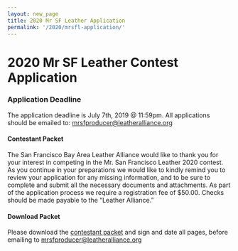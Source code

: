 ```yaml
---
layout: new_page
title: 2020 Mr SF Leather Application
permalink: '/2020/mrsfl-application/'
---
```


# 2020 Mr SF Leather Contest Application

### Application Deadline

The application deadline is July 7th, 2019 @ 11:59pm. All applications should be emailed to: mrsfproducer@leatheralliance.org

#### Contestant Packet

The San Francisco Bay Area Leather Alliance would like to thank you for your interest in competing in the Mr. San Francisco Leather 2020 contest. As you continue in your preparations we would like to kindly remind you to review your application for any missing information, and to be sure to complete and submit all the necessary documents and attachments. As part of the application process we require a registration fee of $50.00. Checks should be made payable to the “Leather Alliance.”

#### Download Packet
Please download the <a href="/doc/mr_sf_leather_application.pdf">contestant packet</a>
and sign and date all pages, before emailing to mrsfproducer@leatheralliance.org


<!-- <iframe src="https://docs.google.com/forms/d/e/1FAIpQLSfHNWwHY7ZosYkT5hpozchg563roLznszAm_G2qCt1wYX2BDA/viewform?" width="760" height="500" frameborder="0" marginheight="0" marginwidth="0">Loading...</iframe> -->
